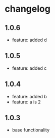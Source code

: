 # changelog

## 1.0.6

 - feature: added d

## 1.0.5

 - feature: added c

## 1.0.4

 - feature: added b
 - feature: a is 2

## 1.0.3

 - base functionality